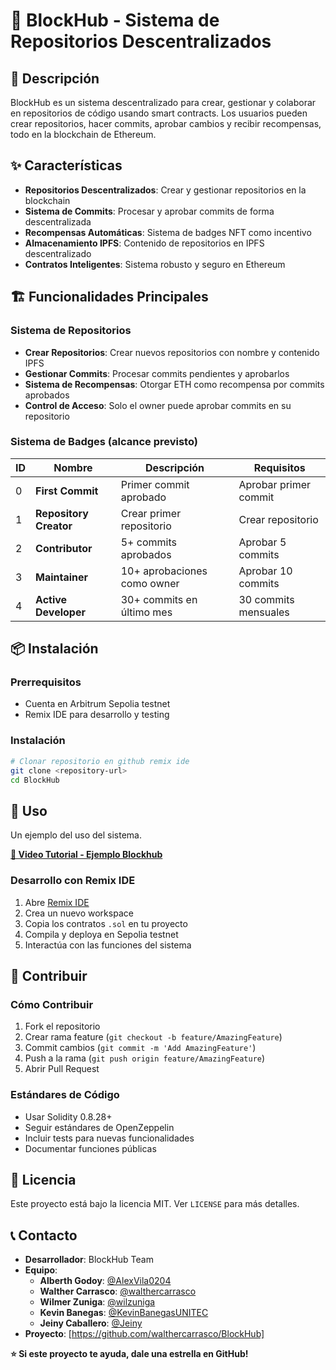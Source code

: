 # 🚀 BlockHub - Sistema de Repositorios Descentralizados

## 📖 Descripción

BlockHub es un sistema descentralizado para crear, gestionar y colaborar en repositorios de código usando smart contracts. Los usuarios pueden crear repositorios, hacer commits, aprobar cambios y recibir recompensas, todo en la blockchain de Ethereum.

## ✨ Características

- **Repositorios Descentralizados**: Crear y gestionar repositorios en la blockchain
- **Sistema de Commits**: Procesar y aprobar commits de forma descentralizada
- **Recompensas Automáticas**: Sistema de badges NFT como incentivo
- **Almacenamiento IPFS**: Contenido de repositorios en IPFS descentralizado
- **Contratos Inteligentes**: Sistema robusto y seguro en Ethereum

## 🏗️ Funcionalidades Principales

### Sistema de Repositorios
- **Crear Repositorios**: Crear nuevos repositorios con nombre y contenido IPFS
- **Gestionar Commits**: Procesar commits pendientes y aprobarlos
- **Sistema de Recompensas**: Otorgar ETH como recompensa por commits aprobados
- **Control de Acceso**: Solo el owner puede aprobar commits en su repositorio

### Sistema de Badges (alcance previsto)
| ID | Nombre | Descripción | Requisitos |
|----|--------|-------------|------------|
| 0 | **First Commit** | Primer commit aprobado | Aprobar primer commit |
| 1 | **Repository Creator** | Crear primer repositorio | Crear repositorio |
| 2 | **Contributor** | 5+ commits aprobados | Aprobar 5 commits |
| 3 | **Maintainer** | 10+ aprobaciones como owner | Aprobar 10 commits |
| 4 | **Active Developer** | 30+ commits en último mes | 30 commits mensuales |



## 📦 Instalación

### Prerrequisitos

- Cuenta en Arbitrum Sepolia testnet
- Remix IDE para desarrollo y testing

### Instalación

```bash
# Clonar repositorio en github remix ide
git clone <repository-url>
cd BlockHub 
```



## 🚀 Uso

Un ejemplo del uso del sistema.

**[🔗 Video Tutorial - Ejemplo Blockhub](https://youtu.be/zNzWQN1ZOdk)**

### Desarrollo con Remix IDE

1. Abre [Remix IDE](https://remix.ethereum.org/)
2. Crea un nuevo workspace
3. Copia los contratos `.sol` en tu proyecto
4. Compila y deploya en Sepolia testnet
5. Interactúa con las funciones del sistema


## 🤝 Contribuir

### Cómo Contribuir

1. Fork el repositorio
2. Crear rama feature (`git checkout -b feature/AmazingFeature`)
3. Commit cambios (`git commit -m 'Add AmazingFeature'`)
4. Push a la rama (`git push origin feature/AmazingFeature`)
5. Abrir Pull Request

### Estándares de Código

- Usar Solidity 0.8.28+
- Seguir estándares de OpenZeppelin
- Incluir tests para nuevas funcionalidades
- Documentar funciones públicas

## 📄 Licencia

Este proyecto está bajo la licencia MIT. Ver `LICENSE` para más detalles.

## 📞 Contacto

- **Desarrollador**: BlockHub Team
- **Equipo**:
  - **Alberth Godoy**: [@AlexVila0204](https://github.com/AlexVila0204)
  - **Walther Carrasco**: [@walthercarrasco](https://github.com/walthercarrasco)
  - **Wilmer Zuniga**: [@wilzuniga](https://github.com/wilzuniga)
  - **Kevin Banegas**: [@KevinBanegasUNITEC](https://github.com/KevinBanegasUNITEC)
  - **Jeiny Caballero**: [@Jeiny](https://www.linkedin.com/in/jeiny-caballero?utm_source=share&utm_campaign=share_via&utm_content=profile&utm_medium=ios_app)
- **Proyecto**: [https://github.com/walthercarrasco/BlockHub]



**⭐ Si este proyecto te ayuda, dale una estrella en GitHub!**
